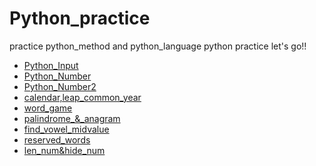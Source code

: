 # Python_practice
practice python_method and python_language
python practice let's go!!

- [Python_Input](practice/python_input.md)
- [Python_Number](practice/python_number.md)
- [Python_Number2](practice/python_number2.md)
- [calendar,leap_common_year](practice/calendar.md)
- [word_game](practice/word_game.md)
- [palindrome_&_anagram](practice/palindrome_anagram.md)
- [find_vowel_midvalue](practice/find_vowel_&_midvalue.md)
- [reserved_words](practice/resersved_words.md)
- [len_num&hide_num](practice/len_and_hide.md)